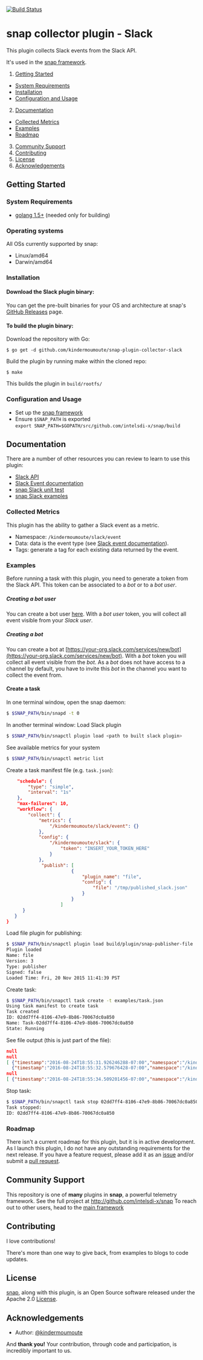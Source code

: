 [![Build Status](https://travis-ci.com/kindermoumoute/snap-plugin-collector-slack.svg?branch=master)](https://travis-ci.com/kindermoumoute/snap-plugin-collector-slack)

# snap collector plugin - Slack
This plugin collects Slack events from the Slack API.


It's used in the [snap framework](http://github.com:intelsdi-x/snap).

1. [Getting Started](#getting-started)
  * [System Requirements](#system-requirements)
  * [Installation](#installation)
  * [Configuration and Usage](configuration-and-usage)
2. [Documentation](#documentation)
  * [Collected Metrics](#collected-metrics)
  * [Examples](#examples)
  * [Roadmap](#roadmap)
3. [Community Support](#community-support)
4. [Contributing](#contributing)
5. [License](#license-and-authors)
6. [Acknowledgements](#acknowledgements)

## Getting Started
### System Requirements
* [golang 1.5+](https://golang.org/dl/) (needed only for building)

### Operating systems
All OSs currently supported by snap:
* Linux/amd64
* Darwin/amd64

### Installation
#### Download the Slack plugin binary:
You can get the pre-built binaries for your OS and architecture at snap's [GitHub Releases](https://github.com/intelsdi-x/snap/releases) page.

#### To build the plugin binary:
Download the repository with Go:

```
$ go get -d github.com/kindermoumoute/snap-plugin-collector-slack
```

Build the plugin by running make within the cloned repo:
```
$ make
```
This builds the plugin in `build/rootfs/`

### Configuration and Usage
* Set up the [snap framework](https://github.com/intelsdi-x/snap/blob/master/README.md#getting-started)
* Ensure `$SNAP_PATH` is exported  
`export SNAP_PATH=$GOPATH/src/github.com/intelsdi-x/snap/build`

## Documentation
There are a number of other resources you can review to learn to use this plugin:

* [Slack API](https://api.slack.com)
* [Slack Event documentation](https://api.slack.com/events-api#event_types)
* [snap Slack unit test](https://github.com/kindermoumoute/snap-plugin-collector-slack/blob/master/slack/slack_small_test.go)
* [snap Slack examples](#examples)


### Collected Metrics
This plugin has the ability to gather a Slack event as a metric.
* Namespace: `/kindermoumoute/slack/event`
* Data: data is the event type (see [Slack event documentation](https://api.slack.com/events-api#event_types)).
* Tags: generate a tag for each existing data returned by the event.

### Examples
Before running a task with this plugin, you need to generate a token from the Slack API. This token can be associated to a *bot* or to a *bot user*.

##### Creating a bot user 
You can create a bot user [here](https://api.slack.com/docs/oauth-test-tokens). With a *bot user* token, you will collect all event visible from your *Slack user*.

##### Creating a bot
You can create a bot at [https://your-org.slack.com/services/new/bot](https://your-org.slack.com/services/new/bot). With a *bot* token you will collect all event visible from the *bot*. As a *bot* does not have access to a channel by default, you have to invite this *bot* in the channel you want to collect the event from.

#### Create a task
In one terminal window, open the snap daemon:
```bash
$ $SNAP_PATH/bin/snapd -t 0
```

In another terminal window:
Load Slack plugin
```bash
$ $SNAP_PATH/bin/snapctl plugin load <path to built slack plugin>
```
See available metrics for your system
```bash
$ $SNAP_PATH/bin/snapctl metric list
```

Create a task manifest file (e.g. `task.json`):
```json
    "schedule": {
        "type": "simple",
        "interval": "1s"
    },
    "max-failures": 10,
    "workflow": {
        "collect": {
            "metrics": {
                "/kindermoumoute/slack/event": {}
            },
            "config": {
                "/kindermoumoute/slack": {
                    "token": "INSERT_YOUR_TOKEN_HERE"
                }
            },
             "publish": [
                        {
                            "plugin_name": "file",                            
                            "config": {
                                "file": "/tmp/published_slack.json"
                            }
                        }
                    ] 
      }
   }
}
```

Load file plugin for publishing:
```bash
$ $SNAP_PATH/bin/snapctl plugin load build/plugin/snap-publisher-file
Plugin loaded
Name: file
Version: 3
Type: publisher
Signed: false
Loaded Time: Fri, 20 Nov 2015 11:41:39 PST
```

Create task:
```bash
$ $SNAP_PATH/bin/snapctl task create -t examples/task.json
Using task manifest to create task
Task created
ID: 02dd7ff4-8106-47e9-8b86-70067dc0a850
Name: Task-02dd7ff4-8106-47e9-8b86-70067dc0a850
State: Running
```

See file output (this is just part of the file):
```json
null
null
[ {"timestamp":"2016-08-24T18:55:31.926246288-07:00","namespace":"/kindermoumoute/slack/event","data":"presence_change","unit":"","tags":{"plugin_running_on":"ocano-mac01.jf.intel.com","presence":"active","type":"presence_change","user":"U063H8QUB"},"version":0,"last_advertised_time":"0001-01-01T00:00:00Z"},
  {"timestamp":"2016-08-24T18:55:32.579676428-07:00","namespace":"/kindermoumoute/slack/event","data":"user_typing","unit":"","tags":{"channel":"C2136PUKT","plugin_running_on":"ocano-mac01.jf.intel.com","type":"user_typing","user":"U12LSMG85"},"version":0,"last_advertised_time":"0001-01-01T00:00:00Z"}]
null
[ {"timestamp":"2016-08-24T18:55:34.509201456-07:00","namespace":"/kindermoumoute/slack/event","data":"message","unit":"","tags":{"msg-channel":"C2136PUKT","msg-isstarred":"false","msg-text":"plop","msg-timestamp":"1472090134.000049","msg-type":"message","msg-user":"U12LSMG85","plugin_running_on":"ocano-mac01.jf.intel.com"},"version":0,"last_advertised_time":"0001-01-01T00:00:00Z"}]
```

Stop task:
```bash
$ $SNAP_PATH/bin/snapctl task stop 02dd7ff4-8106-47e9-8b86-70067dc0a850
Task stopped:
ID: 02dd7ff4-8106-47e9-8b86-70067dc0a850
```

### Roadmap
There isn't a current roadmap for this plugin, but it is in active development. As I launch this plugin, I do not have any outstanding requirements for the next release. If you have a feature request, please add it as an [issue](https://github.com/kindermoumoute/snap-plugin-collector-slack/issues/new) and/or submit a [pull request](https://github.com/kindermoumoute/snap-plugin-collector-slack/pulls).

## Community Support
This repository is one of **many** plugins in **snap**, a powerful telemetry framework. See the full project at http://github.com/intelsdi-x/snap To reach out to other users, head to the [main framework](https://github.com/intelsdi-x/snap#community-support)

## Contributing
I love contributions!

There's more than one way to give back, from examples to blogs to code updates. 

## License
[snap](http://github.com:intelsdi-x/snap), along with this plugin, is an Open Source software released under the Apache 2.0 [License](LICENSE).

## Acknowledgements
* Author: [@kindermoumoute](https://github.com/kindermoumoute/)

And **thank you!** Your contribution, through code and participation, is incredibly important to us.